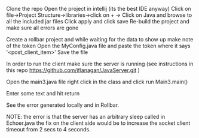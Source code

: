 
Clone the repo
Open the project in intellij (its the best IDE anyway)
Click on file->Project Structure->libraries->click on + -> Click on Java and browse to all the included jar files 
Click apply and click save 
Re-build the project and make sure all errors are gone 

Create a rollbar project and while waiting for the data to show up make note of the token
Open the MyConfig.java file and paste the token where it says '<post_client_item>'
Save the file 

In order to run the client make sure the server is running (see instructions in this repo 
https://github.com/iflanagan/JavaServer.git )

Open the main3.java file right click in the class and click run Main3.main() 

Enter some text and hit return 

See the error generated locally and in Rollbar.

NOTE: the error is that the server has an arbitrary sleep called in Echoer.java the fix on the client side would be to increase the socket client timeout from 2 secs to 4 seconds.





